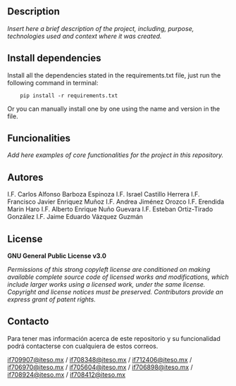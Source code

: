 ## Description
*Insert here a brief description of the project, including, purpose, technologies used and context 
where it was created.*

## Install dependencies

Install all the dependencies stated in the requirements.txt file, just run the following command in terminal:

        pip install -r requirements.txt
        
Or you can manually install one by one using the name and version in the file.

## Funcionalities

*Add here examples of core functionalities for the project in this repository.*

## Autores
I.F. Carlos Alfonso Barboza Espinoza
I.F. Israel Castillo Herrera
I.F. Francisco Javier Enriquez Muñoz
I.F. Andrea Jiménez Orozco
I.F. Erendida Marin Haro
I.F. Alberto Enrique Nuño Guevara
I.F. Esteban Ortiz-Tirado González
I.F. Jaime Eduardo Vázquez Guzmán

## License
**GNU General Public License v3.0** 

*Permissions of this strong copyleft license are conditioned on making available 
complete source code of licensed works and modifications, which include larger 
works using a licensed work, under the same license. Copyright and license notices 
must be preserved. Contributors provide an express grant of patent rights.*

## Contacto
Para tener mas información acerca de este repositorio y su funcionalidad podrá contacterse con cualquiera de estos correos.

if709907@iteso.mx / if708348@iteso.mx / if712406@iteso.mx / if706970@iteso.mx / if705604@iteso.mx / if706898@iteso.mx / if708924@iteso.mx / if708412@iteso.mx

